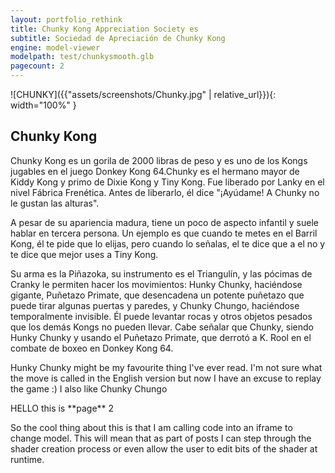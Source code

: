 ```yaml
---
layout: portfolio_rethink
title: Chunky Kong Appreciation Society es
subtitle: Sociedad de Apreciación de Chunky Kong
engine: model-viewer
modelpath: test/chunkysmooth.glb
pagecount: 2
---
```




<div markdown="1" class="pagnated-page-wrapper" data-page-index="0" data-cmd-call='changeModel' data-cmd-args='test/chunkysmooth.glb'>

![CHUNKY]({{"assets/screenshots/Chunky.jpg" | relative_url}}){: width="100%" }

## Chunky Kong

Chunky Kong es un gorila de 2000 libras de peso y es uno de los Kongs jugables en el juego Donkey Kong 64.​Chunky es el hermano mayor de Kiddy Kong y primo de Dixie Kong y Tiny Kong. Fue liberado por Lanky en el nivel Fábrica Frenética. Antes de liberarlo, él dice "¡Ayúdame! A Chunky no le gustan las alturas".

A pesar de su apariencia madura, tiene un poco de aspecto infantil y suele hablar en tercera persona. Un ejemplo es que cuando te metes en el Barril Kong, él te pide que lo elijas, pero cuando lo señalas, el te dice que a el no y te dice que mejor uses a Tiny Kong. 

Su arma es la Piñazoka, su instrumento es el Triangulín, y las pócimas de Cranky le permiten hacer los movimientos: Hunky Chunky, haciéndose gigante, Puñetazo Primate, que desencadena un potente puñetazo que puede tirar algunas puertas y paredes, y Chunky Chungo, haciéndose temporalmente invisible. Él puede levantar rocas y otros objetos pesados que los demás Kongs no pueden llevar. Cabe señalar que Chunky, siendo Hunky Chunky y usando el Puñetazo Primate, que derrotó a K. Rool en el combate de boxeo en Donkey Kong 64.

Hunky Chunky might be my favourite thing I've ever read. I'm not sure what the move is called in the English version but now I have an excuse to replay the game :) I also like Chunky Chungo



</div>

<div markdown="1" class="pagnated-page-wrapper hidden" data-page-index="1" data-cmd-call='changeModel' data-cmd-args='test/discochunky.glb'>
HELLO this is **page** 2

So the cool thing about this is that I am calling code into an iframe to change model. This will mean that as part of posts I can step through the shader creation process or even allow the user to edit bits of the shader at runtime.
</div>








